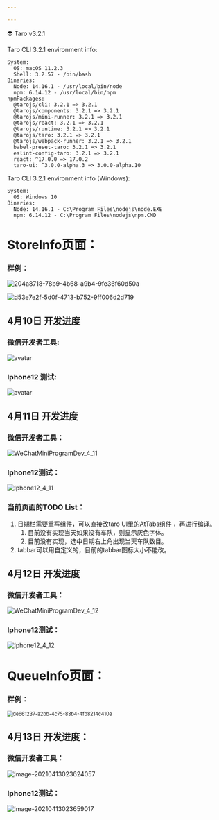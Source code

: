 ```yaml
---

---
```


👽 Taro v3.2.1

  Taro CLI 3.2.1 environment info:

    System:
      OS: macOS 11.2.3
      Shell: 3.2.57 - /bin/bash
    Binaries:
      Node: 14.16.1 - /usr/local/bin/node
      npm: 6.14.12 - /usr/local/bin/npm
    npmPackages:
      @tarojs/cli: 3.2.1 => 3.2.1 
      @tarojs/components: 3.2.1 => 3.2.1 
      @tarojs/mini-runner: 3.2.1 => 3.2.1 
      @tarojs/react: 3.2.1 => 3.2.1 
      @tarojs/runtime: 3.2.1 => 3.2.1 
      @tarojs/taro: 3.2.1 => 3.2.1 
      @tarojs/webpack-runner: 3.2.1 => 3.2.1 
      babel-preset-taro: 3.2.1 => 3.2.1 
      eslint-config-taro: 3.2.1 => 3.2.1 
      react: ^17.0.0 => 17.0.2 
      taro-ui: ^3.0.0-alpha.3 => 3.0.0-alpha.10


Taro CLI 3.2.1 environment info (Windows):

    System:
      OS: Windows 10
    Binaries:
      Node: 14.16.1 - C:\Program Files\nodejs\node.EXE
      npm: 6.14.12 - C:\Program Files\nodejs\npm.CMD

# StoreInfo页面：

### 样例：

![204a8718-78b9-4b68-a9b4-9fe36f60d50a](C:\Users\JackBang\Desktop\WeChatProject\FrontEnd\newfrontend\ecouProject\frontend-progress-img\204a8718-78b9-4b68-a9b4-9fe36f60d50a.png)

![d53e7e2f-5d0f-4713-b752-9ff006d2d719](C:\Users\JackBang\Desktop\WeChatProject\FrontEnd\newfrontend\ecouProject\frontend-progress-img\d53e7e2f-5d0f-4713-b752-9ff006d2d719.png)





## 4月10日 开发进度

### 微信开发者工具:
![avatar](frontend-progress-img/WeChatMiniProgramDev_4_10.jpeg)

### Iphone12 测试:
![avatar](frontend-progress-img/Iphone12_4_10.jpeg)



## 4月11日 开发进度

### 微信开发者工具：

![WeChatMiniProgramDev_4_11](frontend-progress-img/WeChatMiniProgramDev_4_11.png)

### Iphone12测试：

![Iphone12_4_11](frontend-progress-img/Iphone12_4_11.png)

### 当前页面的TODO List：

1. 日期栏需要重写组件，可以直接改taro UI里的AtTabs组件 ，再进行编译。 
   1. 目前没有实现当天如果没有车队，则显示灰色字体。
   2. 目前没有实现，选中日期右上角出现当天车队数目。
2. tabbar可以用自定义的，目前的tabbar图标大小不能改。



## 4月12日 开发进度

### 微信开发者工具：

![WeChatMiniProgramDev_4_12](frontend-progress-img/WeChatMiniProgramDev_StoreInfo_4_12.png)

### Iphone12测试：

![Iphone12_4_12](frontend-progress-img/Iphone_StoreInfo_4_12.jpg)





# QueueInfo页面：

### 样例：

<img src="frontend-progress-img/de661237-a2bb-4c75-83b4-4fb8214c410e.png" alt="de661237-a2bb-4c75-83b4-4fb8214c410e" style="zoom:80%;" />



##  4月13日 开发进度：

### 微信开发者工具：

![image-20210413023624057](frontend-progress-img/image-20210413023624057.png)



### Iphone12测试：

![image-20210413023659017](frontend-progress-img/image-20210413023659017.png)